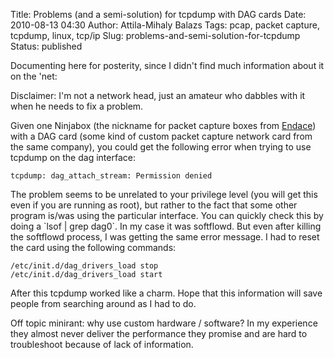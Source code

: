 Title: Problems (and a semi-solution) for tcpdump with DAG cards
Date: 2010-08-13 04:30
Author: Attila-Mihaly Balazs
Tags: pcap, packet capture, tcpdump, linux, tcp/ip
Slug: problems-and-semi-solution-for-tcpdump
Status: published

Documenting here for posterity, since I didn't find much information
about it on the 'net:

Disclaimer: I'm not a network head, just an amateur who dabbles with it
when he needs to fix a problem.

Given one Ninjabox (the nickname for packet capture boxes from
[Endace](http://www.endace.com/)) with a DAG card (some kind of custom
packet capture network card from the same company), you could get the
following error when trying to use tcpdump on the dag interface:

    tcpdump: dag_attach_stream: Permission denied

</p>
The problem seems to be unrelated to your privilege level (you will get
this even if you are running as root), but rather to the fact that some
other program is/was using the particular interface. You can quickly
check this by doing a `lsof | grep dag0`. In my case it was softflowd.
But even after killing the softflowd process, I was getting the same
error message. I had to reset the card using the following commands:

    /etc/init.d/dag_drivers_load stop
    /etc/init.d/dag_drivers_load start

</p>
After this tcpdump worked like a charm. Hope that this information will
save people from searching around as I had to do.

Off topic minirant: why use custom hardware / software? In my experience
they almost never deliver the performance they promise and are hard to
troubleshoot because of lack of information.

